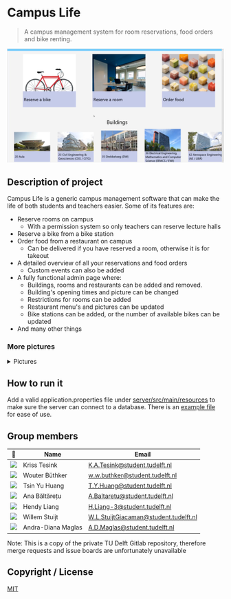 ﻿# Campus Life

> A campus management system for room reservations, food orders and bike renting.


![](docs/Pictures/Main.png)


## Description of project

Campus Life is a generic campus management software that can make the life of both students and teachers easier.
Some of its features are:
* Reserve rooms on campus
  * With a permission system so only teachers can reserve lecture halls
* Reserve a bike from a bike station
* Order food from a restaurant on campus
  * Can be delivered if you have reserved a room, otherwise it is for takeout
* A detailed overview of all your reservations and food orders
  * Custom events can also be added
* A fully functional admin page where:
  * Buildings, rooms and restaurants can be added and removed.
  * Building's opening times and picture can be changed
  * Restrictions for rooms can be added
  * Restaurant menu's and pictures can be updated
  * Bike stations can be added, or the number of available bikes can be updated
* And many other things

### More pictures
<details>
    <summary>Pictures</summary> 
    
   ![](docs/Pictures/Building.png)
    ![](docs/Pictures/Rooms.png)
    ![](docs/Pictures/ReserveRoom.png)
    ![](docs/Pictures/EditBuilding.png)
    ![](docs/Pictures/UserPermissions.png)
</details>

## How to run it
Add a valid application.properties file under [server/src/main/resources](server/src/main/resources) to make sure the server can connect to a database. There is an [example file](server/src/main/resources/application.properties.example) for ease of use.
<!-- how to run server and client --> 


## Group members

| 📸 | Name | Email |
|---|---|---|
| ![](https://gitlab.ewi.tudelft.nl/uploads/-/system/user/avatar/2540/avatar.png?width=400) | Kriss Tesink | K.A.Tesink@student.tudelft.nl |
| ![](https://gitlab.ewi.tudelft.nl/uploads/-/system/user/avatar/2659/avatar.png?width=400) | Wouter Büthker | w.w.buthker@student.tudelft.nl |
| ![](https://eu.ui-avatars.com/api/?name=OOPP&length=4&size=200&color=DDD&background=777&font-size=0.325) | Tsin Yu Huang | T.Y.Huang@student.tudelft.nl |
| ![](https://gitlab.ewi.tudelft.nl/uploads/-/system/user/avatar/2523/avatar.png?width=400) | Ana Băltărețu | A.Baltaretu@student.tudelft.nl |
| ![](https://gitlab.ewi.tudelft.nl/uploads/-/system/user/avatar/2570/avatar.png?width=400) | Hendy Liang | H.Liang-3@student.tudelft.nl |
| ![](https://gitlab.ewi.tudelft.nl/uploads/-/system/user/avatar/2487/avatar.png?width=400) | Willem Stuijt | W.L.StuijtGiacaman@student.tudelft.nl |
| ![](https://gitlab.ewi.tudelft.nl/uploads/-/system/user/avatar/2556/avatar.png?width=400) | Andra-Diana Maglas | A.D.Maglas@student.tudelft.nl |



Note: This is a copy of the private TU Delft Gitlab repository, therefore merge requests and issue boards are unfortunately unavailable

## Copyright / License
[MIT](LICENSE)
